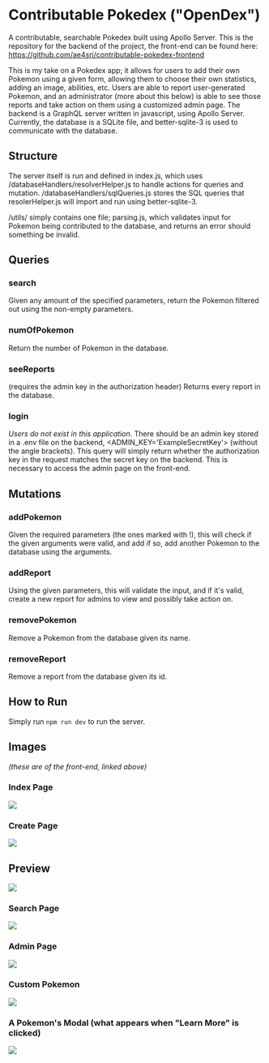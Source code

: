 # Contributable Pokedex ("OpenDex")
A contributable, searchable Pokedex built using Apollo Server. This is the repository for the backend of the project, the front-end can be found here: https://github.com/ae4sri/contributable-pokedex-frontend

This is my take on a Pokedex app; it allows for users to add their own Pokemon using a given form, allowing them to choose their own statistics, adding an image, abilities, etc. Users are able to report user-generated Pokemon, and an administrator (more about this below) is able to see those reports and take action on them using a customized admin page.
The backend is a GraphQL server written in javascript, using Apollo Server. Currently, the database is a SQLite file, and better-sqlite-3 is used to communicate with the database. 

## Structure

The server itself is run and defined in index.js, which uses /databaseHandlers/resolverHelper.js to handle actions for queries and mutation. /databaseHandlers/sqlQueries.js stores the SQL queries that resolerHelper.js will import and run using better-sqlite-3.

/utils/ simply contains one file; parsing.js, which validates input for Pokemon being contributed to the database, and returns an error should something be invalid.

## Queries 
### search
Given any amount of the specified parameters, return the Pokemon filtered out using the non-empty parameters.

### numOfPokemon
Return the number of Pokemon in the database.

### seeReports
(requires the admin key in the authorization header)
Returns every report in the database.

### login
*Users do not exist in this application*. There should be an admin key stored in a .env file on the backend, <ADMIN_KEY='ExampleSecretKey'> (without the angle brackets). This query will simply return whether the authorization key in the request matches the secret key on the backend. This is necessary to access the admin page on the front-end.

## Mutations

### addPokemon

Given the required parameters (the ones marked with !), this will check if the given arguments were valid, and add if so, add another Pokemon to the database using the arguments.

### addReport

Using the given parameters, this will validate the input, and if it's valid, create a new report for admins to view and possibly take action on.

### removePokemon
Remove a Pokemon from the database given its name.

### removeReport
Remove a report from the database given its id.

## How to Run

Simply run `npm run dev` to run the server. 

## Images
*(these are of the front-end, linked above)*

### Index Page
<img src="/readMe/index.png">

### Create Page
<img src="/readMe/createPage.png">

## Preview 
<img src="/readMe/previewPage.png">

### Search Page
<img src="/readMe/searchPage.png">

### Admin Page
<img src="/readMe/reportsPage.png">

### Custom Pokemon
<img src="/readMe/customPokemon.png">

### A Pokemon's Modal (what appears when "Learn More" is clicked)
<img src="/readMe/darkModal.png">

